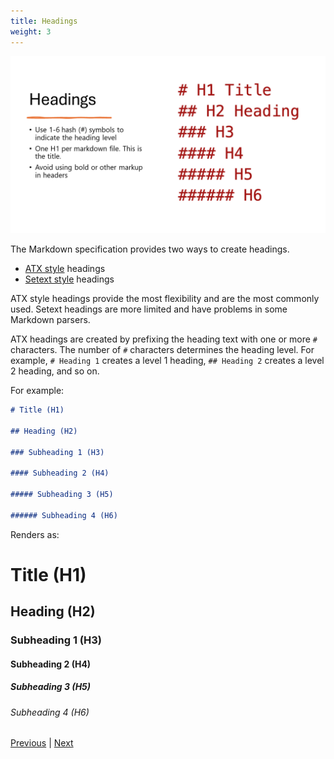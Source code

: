 ```yaml
---
title: Headings
weight: 3
---
```


![Headings][05]

The Markdown specification provides two ways to create headings.

- [ATX style][03] headings
- [Setext style][04] headings

ATX style headings provide the most flexibility and are the most commonly used. Setext headings are
more limited and have problems in some Markdown parsers.

ATX headings are created by prefixing the heading text with one or more `#` characters. The number
of `#` characters determines the heading level. For example, `# Heading 1` creates a level 1
heading, `## Heading 2` creates a level 2 heading, and so on.

For example:

```markdown
# Title (H1)

## Heading (H2)

### Subheading 1 (H3)

#### Subheading 2 (H4)

##### Subheading 3 (H5)

###### Subheading 4 (H6)
```

Renders as:

# Title (H1)

## Heading (H2)

### Subheading 1 (H3)

#### Subheading 2 (H4)

##### Subheading 3 (H5)

###### Subheading 4 (H6)

[Previous][01] | [Next][02]

<!-- link references -->
[01]: ../slide2
[02]: ../slide4
[03]: https://spec.commonmark.org/0.30/#atx-headings
[04]: https://spec.commonmark.org/0.30/#setext-headings
[05]: slide3.png
